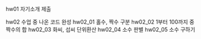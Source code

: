 
  hw01
    자기소개 제출
    
  hw02
    수업 중 나온 코드 완성
    hw02_01
      홀수, 짝수 구분
    hw02_02
      1부터 100까지 중 짝수의 합
    hw02_03
      화씨, 섭씨 단위환산
    hw02_04
      소수 판별
    hw02_05
      소수 구하기
